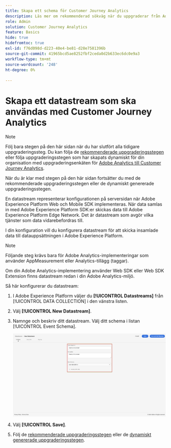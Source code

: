 ```yaml
---
title: Skapa ett schema för Customer Journey Analytics
description: Läs mer om rekommenderad sökväg när du uppgraderar från Adobe Analytics till Customer Journey Analytics
role: Admin
solution: Customer Journey Analytics
feature: Basics
hide: true
hidefromtoc: true
exl-id: f76d098d-d223-40e4-be81-d28e7581396b
source-git-commit: 41965bcd5ae8252fbf2ceda0d2b633ec6dc0e9a3
workflow-type: tm+mt
source-wordcount: '248'
ht-degree: 0%

---
```


# Skapa ett datastream som ska användas med Customer Journey Analytics

>[!NOTE]
> 
>Följ bara stegen på den här sidan när du har slutfört alla tidigare uppgraderingssteg. Du kan följa de [rekommenderade uppgraderingsstegen](/help/getting-started/cja-upgrade/cja-upgrade-recommendations.md#recommended-upgrade-steps-for-most-organizations) eller följa uppgraderingsstegen som har skapats dynamiskt för din organisation med uppgraderingsenkäten för [Adobe Analytics till Customer Journey Analytics](https://gigazelle.github.io/cja-ttv/).
>
>När du är klar med stegen på den här sidan fortsätter du med de rekommenderade uppgraderingsstegen eller de dynamiskt genererade uppgraderingsstegen.

<!-- Should we single source this instead of duplicate it? The following steps were copied from: /help/data-ingestion/aepwebsdk.md-->

En datastream representerar konfigurationen på serversidan när Adobe Experience Platform Web och Mobile SDK implementeras. När data samlas in med Adobe Experience Platform SDK:er skickas data till Adobe Experience Platform Edge Network. Det är datastream som avgör vilka tjänster som data vidarebefordras till.

I din konfiguration vill du konfigurera datastream för att skicka insamlade data till datauppsättningen i Adobe Experience Platform.

>[!NOTE]
>
>Följande steg krävs bara för Adobe Analytics-implementeringar som använder AppMeasurement eller Analytics-tillägg (taggar).
>
>Om din Adobe Analytics-implementering använder Web SDK eller Web SDK Extension finns datastream redan i din Adobe Analytics-miljö.

Så här konfigurerar du datastream:

1. I Adobe Experience Platform väljer du **[!UICONTROL Datastreams]** från [!UICONTROL DATA COLLECTION] i den vänstra listen.

1. Välj **[!UICONTROL New Datastream]**.

1. Namnge och beskriv ditt datastream. Välj ditt schema i listan [!UICONTROL Event Schema].

   ![Ny datastream](assets/new-datastream.png)

1. Välj **[!UICONTROL Save]**.

1. Följ de [rekommenderade uppgraderingsstegen](/help/getting-started/cja-upgrade/cja-upgrade-recommendations.md#recommended-upgrade-steps-for-most-organizations) eller de [dynamiskt genererade uppgraderingsstegen](https://gigazelle.github.io/cja-ttv/).
